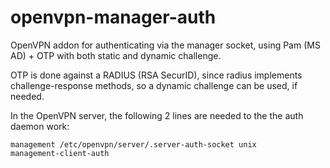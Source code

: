 # openvpn-manager-auth
OpenVPN addon for authenticating via the manager socket, using Pam (MS AD) + OTP with both static and dynamic challenge.

OTP is done against a RADIUS (RSA SecurID), since radius implements challenge-response methods, so a dynamic challenge can be used, if needed.

In the OpenVPN server, the following 2 lines are needed to the the auth daemon work:

```
management /etc/openvpn/server/.server-auth-socket unix
management-client-auth
```

